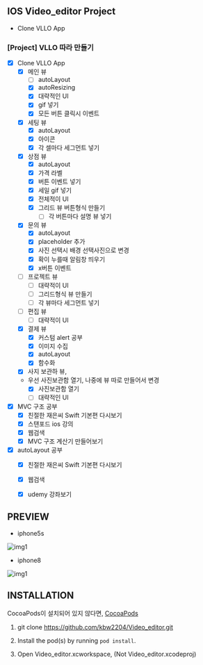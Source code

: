 ## IOS Video_editor Project
- Clone VLLO App

### [Project] VLLO 따라 만들기
- [x] Clone VLLO App
  - [x] 메인 뷰
    - [ ] autoLayout
    - [x] autoResizing 
    - [x] 대략적인 UI
    - [x] gif 넣기
    - [x] 모든 버튼 클릭시 이벤트
  - [x] 세팅 뷰
    - [x] autoLayout 
    - [x] 아이콘
    - [x] 각 셀마다 세그먼트 넣기
  - [x] 상점 뷰
    - [x] autoLayout 
    - [x] 가격 라벨
    - [x] 버튼 이벤트 넣기
    - [x] 세일 gif 넣기
    - [x] 전체적이 UI
    - [x] 그리드 뷰 버튼형식 만들기
      - [ ] 각 버튼마다 설명 뷰 넣기
  - [x] 문의 뷰
      - [x] autoLayout 
      - [x] placeholder 추가
      - [x] 사진 선택시 배경 선택사진으로 변경
      - [x] 확이 누를때 알림창 띄우기
      - [x] x버튼 이벤트
  - [ ] 프로젝트 뷰
    - [ ] 대략적이 UI
    - [ ] 그리드형식 뷰 만들기
    - [ ] 각 뷰마다 세그먼트 넣기
  - [ ] 편집 뷰
    - [ ] 대략적이 UI
  - [x] 결제 뷰
    - [x] 커스텀 alert 공부
    - [x] 이미지 수집
    - [x] autoLayout 
    - [x] 함수화
  - [x] 사지 보관하 뷰,
  * 우선 사진보관함 열기, 나중에 뷰 따로 만들어서 변경
    - [x] 사진보관함 열기
    - [ ] 대략적인 UI
- [x] MVC 구조 공부
  - [x] 친절한 재은씨 Swift 기본편 다시보기
  - [x] 스탠포드 ios 강의
  - [x] 웹검색
  - [x] MVC 구조 계산기 만들어보기
- [x] autoLayout 공부
  - [x] 친절한 재은씨 Swift 기본편 다시보기
  - [x] 웹검색
  - [x] udemy 강좌보기


**PREVIEW**
---
- iphone5s

![img1](./Gif/5s.gif)

- iphone8

![img1](./Gif/8.gif)

## INSTALLATION

CocoaPods이 설치되어 있지 않다면, [CocoaPods](http://cocoapods.org)

1. git clone https://github.com/kbw2204/Video_editor.git

2. Install the pod(s) by running `pod install`.

3. Open Video_editor.xcworkspace, (Not Video_editor.xcodeproj)
